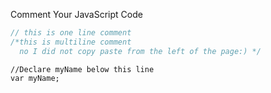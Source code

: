 Comment Your JavaScript Code
```javascript
// this is one line comment
/*this is multiline comment
  no I did not copy paste from the left of the page:) */
  ```
  
```Declare JavaScript Variables
//Declare myName below this line
var myName;
```
